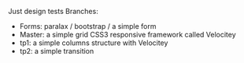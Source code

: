 Just design tests
Branches:
  - Forms: paralax / bootstrap / a simple form
  - Master: a simple grid CSS3 responsive framework called Velocitey
  - tp1: a simple columns structure with Velocitey
  - tp2: a simple transition
